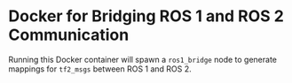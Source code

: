 # Docker for Bridging ROS 1 and ROS 2 Communication

Running this Docker container will spawn a `ros1_bridge` node to generate mappings for `tf2_msgs` between ROS 1 and ROS 2.